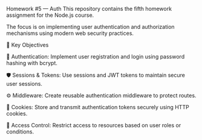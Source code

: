 Homework #5 — Auth
This repository contains the fifth homework assignment for the Node.js course.

The focus is on implementing user authentication and authorization mechanisms using modern web security practices.

🔧 Key Objectives

🔐 Authentication: Implement user registration and login using password hashing with bcrypt.

🛡️ Sessions & Tokens: Use sessions and JWT tokens to maintain secure user sessions.

⚙️ Middleware: Create reusable authentication middleware to protect routes.

🍪 Cookies: Store and transmit authentication tokens securely using HTTP cookies.

🚫 Access Control: Restrict access to resources based on user roles or conditions.